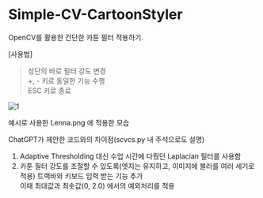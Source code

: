 # Simple-CV-CartoonStyler
OpenCV를 활용한 간단한 카툰 필터 적용하기.

[사용법]
  > 상단의 바로 필터 강도 변경   
  > +, - 키로 동일한 기능 수행   
  > ESC 키로 종료


![1](https://user-images.githubusercontent.com/74591896/227714300-f5768b2b-b4eb-4005-8dbd-e0310d4b0d55.png)

예시로 사용한 Lenna.png 에 적용한 모습

ChatGPT가 제안한 코드와의 차이점(scvcs.py 내 주석으로도 설명)
1. Adaptive Thresholding 대신 수업 시간에 다뤘던 Laplacian 필터를 사용함    
2. 카툰 필터 강도를 조절할 수 있도록(엣지는 유지하고, 이미지에 블러를 여러 세기로 적용) 트랙바와 키보드 입력 받는 기능 추가   
이때 최대값과 최솟값(0, 2.0) 에서의 예외처리를 적용 

